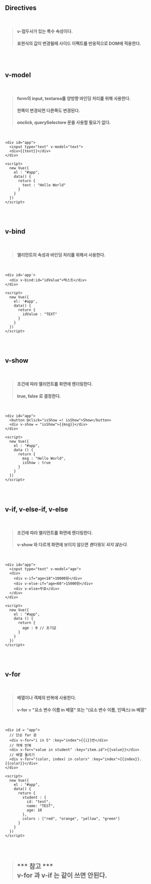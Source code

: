 ## Directives
<br>

>#### v-접두사가 있는 특수 속성이다.
>#### 표현식의 값이 변경될때 사이드 이펙트를 반응적으로 DOM에 적용한다.
<br><br>

## v-model
<br>

>#### form의 input, textarea를 양방향 바인딩 처리를 위해 사용한다.
>#### 한쪽이 변경되면 다른쪽도 변경된다.
>#### onclick, querySelectore 문을 사용할 필요가 없다.
<br>

```
<div id="app">
  <input type="text" v-model="text">
  <div>{{text}}</div>
</div>

<script>
  new Vue({
    el : "#app",
    data() {
      return {
        text : "Hello World"
      }
    }
  })
</script>
```
<br><br>

## v-bind
<br>

>#### 엘리먼트의 속성과 바인딩 처리를 위해서 사용한다.
<br>

```
<div id='app'>
  <div v-bind:id="idValue">텍스트</div>
</div>

<script>
  new Vue({
    el: '#app',
    data() {
      return {
        idValue : "TEXT"
      }
    }
  })
</script>
```
<br><br>

## v-show
<br>

>#### 조건에 따라 엘리먼트를 화면에 렌더링한다.
>#### true, false 로 결정한다.
<br>

```
<div id="app">
  <button @click="isShow =! isShow">Show</button>
  <div v-show = "isShow">{{msg}}</div>
</div>

<script>
  new Vue({
    el : "#app",
    data () {
      return {
        msg : "Hello World",
        isShow : true
      }
    }
  })
</script>
```
<br><br>

## v-if, v-else-if, v-else
<br>

>#### 조건에 따라 엘리먼트를 화면에 렌더링한다.
>#### <strong>v-show 와 다르게 화면에 보이지 않으면 <em>렌더링도 되지 않는다. </em></strong>
<br>

```
<div id="app">
  <input type="text" v-model="age">
  <div>
    <div v-if="age<18">10000원</div>
    <div v-else-if="age<60">15000원</div>
    <div v-else>무료</div>
  </div>
</div>

<script>
  new Vue({
    el : "#app",
    data () {
      return {
        age : 0 // 초기값
      }
    }
  })
</script>
```
<br><br>

## v-for
<br>

>#### 배열이나 객체의 반복에 사용한다.
>#### v-for = "요소 변수 이름 in 배열" 또는 "(요소 변수 이름, 인덱스) in 배열"
<br>

```
<div id = "app">
  // 단순 for 문
  <div v-for="i in 5" :key="index">{{i}}번</div> 
  // 객체 반복
  <div v-for="value in student" :key="item.id">{{value}}</div>  
  // 배열 돌리기
  <div v-for="(color, index) in colors" :key="index">{{index}}.{{color}}</div> 
</div>

<script>
  new Vue({
    el : "#app",
    data() {
      return {
        student : {
          id: "test",
          name: "TEST",
          age: 10
        },
        colors : ["red", "orange", "yellow", "green"] 
      }
    }
  })
</script>

```
<br><br>

>## <strong> *** 참고 ***  <br> v-for 과 v-if 는 같이 쓰면 안된다. </strong>



